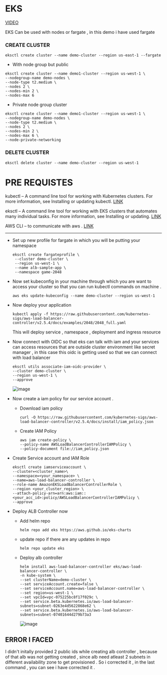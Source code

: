 # EKS

[VIDEO](https://www.youtube.com/watch?v=RRCrY12VY_s&t=165s)

EKS Can be used with nodes or fargate , in this demo i have used fargate 

### CREATE CLUSTER

```
eksctl create cluster --name demo-cluster --region us-east-1 --fargate
```

- With node group but public
```
eksctl create cluster --name demo1-cluster --region us-west-1 \
--nodegroup-name demo-nodes \
--node-type t2.medium \
--nodes 2 \
--nodes-min 2 \
--nodes-max 6
```

- Private node group cluster

```
eksctl create cluster --name demo1-cluster --region us-west-1 \
--nodegroup-name demo-nodes \
--node-type t2.medium \
--nodes 2 \
--nodes-min 2 \
--nodes-max 6 \
--node-private-networking
```

### DELETE CLUSTER

```
eksctl delete cluster --name demo-cluster --region us-west-1
```


# PRE REQUISTES

kubectl – A command line tool for working with Kubernetes clusters. For more information, see Installing or updating kubectl. [LINK](https://kubernetes.io/docs/tasks/tools/)

eksctl – A command line tool for working with EKS clusters that automates many individual tasks. For more information, see Installing or updating. [LINK](https://eksctl.io/installation/)


AWS CLI – to communicate with aws . [LINK](https://docs.aws.amazon.com/cli/latest/userguide/getting-started-install.html)

------------------------------------------------------------------------------------------------------------------------------------------------

 - Set up new profile for fargate in which you will be putting your namespace
   
   ```
   eksctl create fargateprofile \
    --cluster demo-cluster \
    --region us-west-1 \
    --name alb-sample-app \
    --namespace game-2048
   ```

- Now set kubeconfig in your machine through which you are want to access your cluster so that you can run kubectl commands on machine .
  ```
  aws eks update-kubeconfig --name demo-cluster --region us-west-1
  ```

- Now deploy your application
  ```
  kubectl apply -f https://raw.githubusercontent.com/kubernetes-sigs/aws-load-balancer-controller/v2.5.4/docs/examples/2048/2048_full.yaml
  ```
  This will deploy service , namespace , deployment and ingress resource

- Now connect with OIDC so that eks can talk with iam and your services can access resources that are outside cluster environment like secret manager , in this  case this oidc is getting used so that we can connect with load balancer
  ```
  eksctl utils associate-iam-oidc-provider \
  --cluster demo-cluster \
  --region us-west-1 \
  --approve
  ```

  ![image](https://github.com/user-attachments/assets/ccca9b68-e2d4-4369-84ee-f164ca035927)

- Now create a iam policy for our service account .

  - Download iam policy
    ```
    curl -O https://raw.githubusercontent.com/kubernetes-sigs/aws-load-balancer-controller/v2.5.4/docs/install/iam_policy.json
    ```
  - Create IAM Policy
    ```
    aws iam create-policy \
    --policy-name AWSLoadBalancerControllerIAMPolicy \
    --policy-document file://iam_policy.json
    ```

- Create Service account and IAM Role
  ```
  eksctl create iamserviceaccount \
  --cluster=<cluster_name>\
  --namespace=<your_namespace> \
  --name=aws-load-balancer-controller \
  --role-name AmazonEKSLoadBalancerControllerRole \
  --region <your_cluster_region> \
  --attach-policy-arn=arn:aws:iam::<your_acc_id>:policy/AWSLoadBalancerControllerIAMPolicy \
  --approve
  ```


- Deploy ALB Controller now
  -  Add helm repo
     ```
     helm repo add eks https://aws.github.io/eks-charts
     ```

  - update repo if there are any updates in repo
    ```
    helm repo update eks
    ```

  - Deploy alb controller
    ```
    helm install aws-load-balancer-controller eks/aws-load-balancer-controller \
    -n kube-system \
    --set clusterName=demo-cluster \
    --set serviceAccount.create=false \
    --set serviceAccount.name=aws-load-balancer-controller \
    --set region=us-west-1 \
    --set vpcId=vpc-075225bc8f17f029c \
    --set service.beta.kubernetes.io/aws-load-balancer-subnets=subnet-0263e4d5622868e62 \
    --set service.beta.kubernetes.io/aws-load-balancer-subnets=subnet-07401644d279b73a3
    ```
 

    ![image](https://github.com/user-attachments/assets/50420f81-edf9-4518-ab7e-d9330860bf1b)


## ERROR I FACED

I didn't initally provided 2 public ids while creating alb controller , because of that alb was not getting created , since alb need atleast 2 subnets in different availability zone to get provisioned . So i corrected it , in the last command , you can see i have corrected it .
